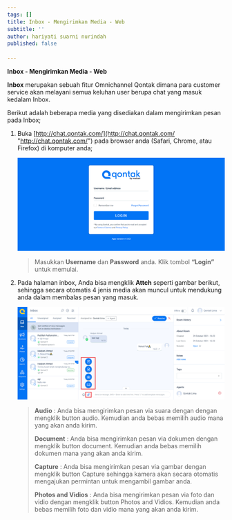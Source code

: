 ```yaml
---
tags: []
title: Inbox - Mengirimkan Media - Web
subtitle: ''
author: hariyati suarni nurindah
published: false

---
```

**Inbox - Mengirimkan Media - Web**

**Inbox** merupakan sebuah fitur Omnichannel Qontak dimana para customer service akan melayani semua keluhan user berupa chat yang masuk kedalam Inbox.

Berikut adalah beberapa media yang disediakan dalam mengirimkan pesan pada Inbox;

1. Buka [http://chat.qontak.com/](http://chat.qontak.com/ "http://chat.qontak.com/") pada browser anda (Safari, Chrome, atau Firefox) di komputer anda;

   ![](/uploads/login-qontak-c.png)

   > Masukkan **Username** dan **Password** anda. Klik tombol **“Login”** untuk memulai.
2. Pada halaman inbox, Anda bisa mengklik **Attch** seperti gambar berikut, sehingga secara otomatis 4 jenis media akan muncul untuk mendukung anda dalam membalas pesan yang masuk.

   ![](/uploads/screenshot-28.png)

   > **Audio** : Anda bisa mengirimkan pesan via suara dengan dengan mengklik button audio. Kemudian anda bebas memilih audio mana yang akan anda kirim.
   >
   > **Document** : Anda bisa mengirimkan pesan via dokumen dengan mengklik button document. Kemudian anda bebas memilih dokumen mana yang akan anda kirim.
   >
   > **Capture** : Anda bisa mengirimkan pesan via gambar dengan mengklik button Capture sehingga kamera akan secara otomatis mengajukan permintan untuk mengambil gambar anda.
   >
   > **Photos and Vidios** : Anda bisa mengirimkan pesan via foto dan vidio dengan mengklik button Photos and Vidios. Kemudian anda bebas memilih foto dan vidio mana yang akan anda kirim.